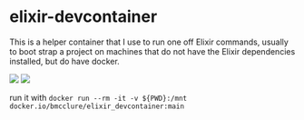 # elixir-devcontainer

This is a helper container that I use to run one off Elixir commands, usually to boot strap a project on machines that do not have the Elixir dependencies installed, but do have docker.

![](https://img.shields.io/docker/pulls/bmcclure89/elixir_devcontainer?style=flat-square)
![](https://img.shields.io/docker/image-size/bmcclure89/elixir_devcontainer)

run it with `docker run --rm -it -v ${PWD}:/mnt docker.io/bmcclure/elixir_devcontainer:main`